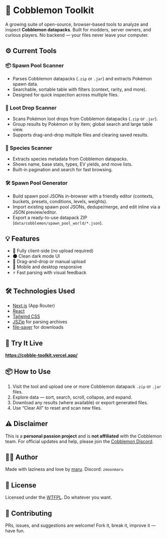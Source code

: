 # 🧰 Cobblemon Toolkit

A growing suite of open-source, browser-based tools to analyze and inspect **Cobblemon datapacks**. Built for modders, server owners, and curious players. No backend — your files never leave your computer.

## ⚙️ Current Tools

### 📦 Spawn Pool Scanner

- Parses Cobblemon datapacks (`.zip` or `.jar`) and extracts Pokémon spawn data.
- Searchable, sortable table with filters (context, rarity, and more).
- Designed for quick inspection across multiple files.

### 🎁 Loot Drop Scanner

- Scans Pokémon loot drops from Cobblemon datapacks (`.zip` or `.jar`).
- Group results by Pokémon or by Item; global search and large table view.
- Supports drag-and-drop multiple files and clearing saved results.

### 🧬 Species Scanner

- Extracts species metadata from Cobblemon datapacks.
- Shows name, base stats, types, EV yields, and move lists.
- Built-in pagination and search for fast browsing.

### 🛠️ Spawn Pool Generator

- Build spawn pool JSONs in-browser with a friendly editor (contexts, buckets, presets, conditions, levels, weights).
- Import existing spawn pool JSONs, dedupe/merge, and edit inline via a JSON preview/editor.
- Export a ready-to-use datapack ZIP (`data/cobblemon/spawn_pool_world/*.json`).

## 💡 Features

- 🌙 Fully client-side (no upload required)
- 🌑 Clean dark mode UI
- 📁 Drag-and-drop or manual upload
- 📱 Mobile and desktop responsive
- ⚡ Fast parsing with visual feedback

## 🛠️ Technologies Used

- [Next.js](https://nextjs.org/) (App Router)
- [React](https://reactjs.org/)
- [Tailwind CSS](https://tailwindcss.com/)
- [JSZip](https://stuk.github.io/jszip/) for parsing archives
- [file-saver](https://www.npmjs.com/package/file-saver) for downloads

## 🚀 Try It Live

**https://cobble-toolkit.vercel.app/**

## 📦 How to Use

1. Visit the tool and upload one or more Cobblemon datapack `.zip` or `.jar` files.
2. Explore data — sort, search, scroll, collapse, and expand.
3. Download any results (where available) or export generated files.
4. Use “Clear All” to reset and scan new files.

## ⚠️ Disclaimer

This is a **personal passion project** and is **not affiliated** with the Cobblemon team.
For official updates and help, please join the [Cobblemon Discord](https://discord.com/invite/cobblemon).

## 🧑‍💻 Author

Made with laziness and love by [maru](https://github.com/marumarumarudev).
Discord: `zmoonmaru`

## 🪪 License

Licensed under the [WTFPL](http://www.wtfpl.net/about/).
Do whatever you want.

## 🤝 Contributing

PRs, issues, and suggestions are welcome! Fork it, break it, improve it — have fun.
